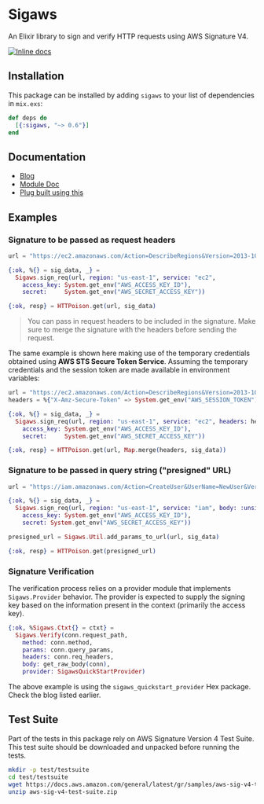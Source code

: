 # Sigaws

An Elixir library to sign and verify HTTP requests using AWS Signature V4.

[![Inline docs](http://inch-ci.org/github/handnot2/sigaws.svg)](http://inch-ci.org/github/handnot2/sigaws)

## Installation

This package can be installed by adding `sigaws` to your list of dependencies
in `mix.exs`:

```elixir
def deps do
  [{:sigaws, "~> 0.6"}]
end
```

## Documentation

+ [Blog](https://handnot2.github.io/blog/elixir/aws-signature-sigaws)
+ [Module Doc](https://hexdocs.pm/sigaws)
+ [Plug built using this](https://hexdocs.pm/plug_sigaws)

## Examples

### Signature to be passed as request headers

```elixir
url = "https://ec2.amazonaws.com/Action=DescribeRegions&Version=2013-10-15"

{:ok, %{} = sig_data, _} =
  Sigaws.sign_req(url, region: "us-east-1", service: "ec2",
    access_key: System.get_env("AWS_ACCESS_KEY_ID"),
    secret:     System.get_env("AWS_SECRET_ACCESS_KEY"))

{:ok, resp} = HTTPoison.get(url, sig_data)
```

> You can pass in request headers to be included in the signature. Make sure to merge the
> signature with the headers before sending the request.

The same example is shown here making use of the temporary credentials obtained using
**AWS STS Secure Token Service**. Assuming the temporary credentials and the session
token are made available in environment variables:

```elixir
url = "https://ec2.amazonaws.com/Action=DescribeRegions&Version=2013-10-15"
headers = %{"X-Amz-Secure-Token" => System.get_env("AWS_SESSION_TOKEN")}

{:ok, %{} = sig_data, _} =
  Sigaws.sign_req(url, region: "us-east-1", service: "ec2", headers: headers,
    access_key: System.get_env("AWS_ACCESS_KEY_ID"),
    secret:     System.get_env("AWS_SECRET_ACCESS_KEY"))

{:ok, resp} = HTTPoison.get(url, Map.merge(headers, sig_data))
```

### Signature to be passed in query string ("presigned" URL)

```elixir
url = "https://iam.amazonaws.com/Action=CreateUser&UserName=NewUser&Version=2010-05-08"

{:ok, %{} = sig_data, _} =
  Sigaws.sign_req(url, region: "us-east-1", service: "iam", body: :unsigned,
    access_key: System.get_env("AWS_ACCESS_KEY_ID"),
    secret: System.get_env("AWS_SECRET_ACCESS_KEY"))

presigned_url = Sigaws.Util.add_params_to_url(url, sig_data)

{:ok, resp} = HTTPoison.get(presigned_url)
```

### Signature Verification

The verification process relies on a provider module that implements
`Sigaws.Provider` behavior. The provider is expected to supply the signing
key based on the information present in the context (primarily the access key).

```elixir
{:ok, %Sigaws.Ctxt{} = ctxt} =
  Sigaws.Verify(conn.request_path,
    method: conn.method,
    params: conn.query_params,
    headers: conn.req_headers,
    body: get_raw_body(conn),
    provider: SigawsQuickStartProvider)
```

The above example is using the `sigaws_quickstart_provider` Hex package.
Check the blog listed earlier.

## Test Suite

Part of the tests in this package rely on AWS Signature Version 4 Test Suite.
This test suite should be downloaded and unpacked before running the tests.

```sh
mkdir -p test/testsuite
cd test/testsuite
wget https://docs.aws.amazon.com/general/latest/gr/samples/aws-sig-v4-test-suite.zip
unzip aws-sig-v4-test-suite.zip
```
